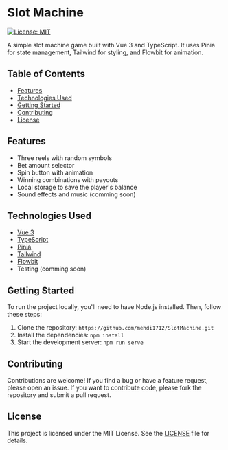 # Slot Machine

[![License: MIT](https://img.shields.io/badge/License-MIT-yellow.svg)](https://opensource.org/licenses/MIT)

A simple slot machine game built with Vue 3 and TypeScript. It uses Pinia for state management, Tailwind for styling, and Flowbit for animation.

## Table of Contents

- [Features](#features)
- [Technologies Used](#technologies-used)
- [Getting Started](#getting-started)
- [Contributing](#contributing)
- [License](#license)

## Features

- Three reels with random symbols
- Bet amount selector
- Spin button with animation
- Winning combinations with payouts
- Local storage to save the player's balance
- Sound effects and music (comming soon)


## Technologies Used

- [Vue 3](https://v3.vuejs.org/)
- [TypeScript](https://www.typescriptlang.org/)
- [Pinia](https://pinia.esm.dev/)
- [Tailwind](https://tailwindcss.com/)
- [Flowbit](https://flowbite.com/)
- Testing (comming soon)


## Getting Started

To run the project locally, you'll need to have Node.js installed. Then, follow these steps:

1. Clone the repository: `https://github.com/mehdi1712/SlotMachine.git`
2. Install the dependencies: `npm install`
3. Start the development server: `npm run serve`

## Contributing

Contributions are welcome! If you find a bug or have a feature request, please open an issue. If you want to contribute code, please fork the repository and submit a pull request.

## License

This project is licensed under the MIT License. See the [LICENSE](LICENSE) file for details.